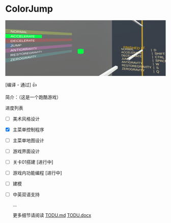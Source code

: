 # ColorJump

![text](/README.assets/InGameScreenShoot.png)

[编译 - 通过] :thumbsup:

简介：（这是一个跑酷游戏）

进度列表

- [ ] 美术风格设计

- [x] 主菜单控制程序

- [ ] 主菜单地图设计

- [ ] 游戏界面设计

- [ ] 关卡01搭建 [进行中]

- [ ] 游戏内功能编程 [进行中]

- [ ] 建模

- [ ] 中英双语支持

    ...

    更多细节请阅读 [TODU.md](TODUv0.1.md) [TODU.docx](TODUv0.1.docx)

